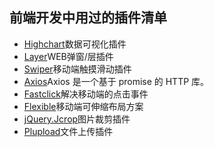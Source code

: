 ## 前端开发中用过的插件清单

* [Highchart](https://www.hcharts.cn/)数据可视化插件
* [Layer](http://layer.layui.com/)WEB弹窗/层插件
* [Swiper](http://www.swiper.com.cn/)移动端触摸滑动插件
* [Axios](https://www.npmjs.com/package/axios)Axios 是一个基于 promise 的 HTTP 库。
* [Fastclick](https://github.com/ftlabs/fastclick)解决移动端的点击事件
* [Flexible](https://github.com/amfe/lib-flexible)移动端可伸缩布局方案
* [jQuery.Jcrop](http://code.ciaoca.com/jquery/jcrop/)图片裁剪插件
* [Plupload](http://www.plupload.com/)文件上传插件


